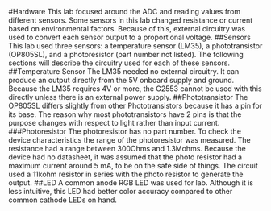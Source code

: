 #Hardware
This lab focused around the ADC and reading values from different sensors. Some sensors in this lab changed resistance or current based on environmental factors. Because of this, external circuitry was used to convert each sensor output to a proportional voltage.
##Sensors
This lab used three sensors: a temperature sensor (LM35), a phototransistor (OP805SL), and a photoresistor (part number not listed). The following sections will describe the circuitry used for each of these sensors.
##Temperature Sensor
The LM35 needed no external circuitry. It can produce an output directly from the 5V onboard supply and ground. Because the LM35 requires 4V or more, the G2553 cannot be used with this directly unless there is an external power supply. 
##Phototransistor
The OP805SL differs slightly from other Phototransistors because it has a pin for its base. The reason why most phototransistors have 2 pins is that the purpose changes with respect to light rather than input current.
###Photoresistor
The photoresistor has no part number. To check the device characteristics the range of the photoresistor was measured. The resistance had a range between 300Ohms and 1.3Mohms. Because the device had no datasheet, it was assumed that the photo resistor had a maximum current around 5 mA, to be on the safe side of things. The circuit used a 11kohm resistor in series with the photo resistor to generate the output. 
##LED
A common anode RGB LED was used for lab. Although it is less intuitive, this LED had better color accuracy compared to other common cathode LEDs on hand.
